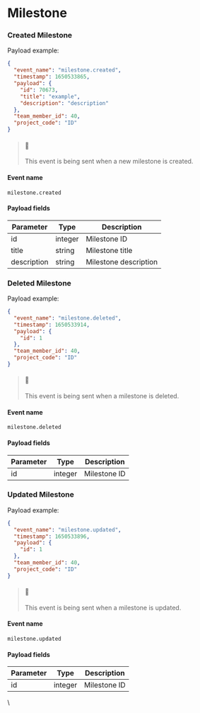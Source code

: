 # Milestone

### Created Milestone

Payload example:

```json
{
  "event_name": "milestone.created",
  "timestamp": 1650533865,
  "payload": {
    "id": 70673,
    "title": "example",
    "description": "description"
  },
  "team_member_id": 40,
  "project_code": "ID"
}
```

> #### 📘
>
> This event is being sent when a new milestone is created.

#### Event name

`milestone.created`

#### Payload fields

| Parameter   | Type    | Description           |
| ----------- | ------- | --------------------- |
| id          | integer | Milestone ID          |
| title       | string  | Milestone title       |
| description | string  | Milestone description |

### Deleted Milestone

Payload example:

```json
{
  "event_name": "milestone.deleted",
  "timestamp": 1650533914,
  "payload": {
    "id": 1
  },
  "team_member_id": 40,
  "project_code": "ID"
}
```

> #### 📘
>
> This event is being sent when a milestone is deleted.

#### Event name

`milestone.deleted`

#### Payload fields

| Parameter | Type    | Description  |
| --------- | ------- | ------------ |
| id        | integer | Milestone ID |

### Updated Milestone

Payload example:

```json
{
  "event_name": "milestone.updated",
  "timestamp": 1650533896,
  "payload": {
    "id": 1
  },
  "team_member_id": 40,
  "project_code": "ID"
}
```

> #### 📘
>
> This event is being sent when a milestone is updated.

#### Event name

`milestone.updated`

#### Payload fields

| Parameter | Type    | Description  |
| --------- | ------- | ------------ |
| id        | integer | Milestone ID |

\
